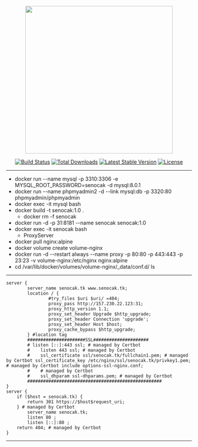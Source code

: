 <p align="center"><img src="https://res.cloudinary.com/dtfbvvkyp/image/upload/v1566331377/laravel-logolockup-cmyk-red.svg" width="400"></p>

<p align="center">
<a href="https://travis-ci.org/laravel/framework"><img src="https://travis-ci.org/laravel/framework.svg" alt="Build Status"></a>
<a href="https://packagist.org/packages/laravel/framework"><img src="https://poser.pugx.org/laravel/framework/d/total.svg" alt="Total Downloads"></a>
<a href="https://packagist.org/packages/laravel/framework"><img src="https://poser.pugx.org/laravel/framework/v/stable.svg" alt="Latest Stable Version"></a>
<a href="https://packagist.org/packages/laravel/framework"><img src="https://poser.pugx.org/laravel/framework/license.svg" alt="License"></a>
</p>
<hr>

- docker run --name mysql -p 3310:3306 -e MYSQL_ROOT_PASSWORD=senocak -d mysql:8.0.1
- docker run --name phpmyadmin2 -d --link mysql:db -p 3320:80 phpmyadmin/phpmyadmin
- docker exec -it mysql bash
- docker build -t senocak:1.0 .
	- docker rm -f senocak
- docker run -d -p 31:8181 --name senocak senocak:1.0
- docker exec -it senocak bash
	- ProxyServer
- docker pull nginx:alpine
- docker volume create volume-nginx
- docker run -d --restart always --name proxy -p 80:80 -p 443:443 -p 23:23 -v volume-nginx:/etc/nginx nginx:alpine
- cd /var/lib/docker/volumes/volume-nginx/_data/conf.d/
ls
<hr>

    server {
            server_name senocak.tk www.senocak.tk;
            location / {
                    #try_files $uri $uri/ =404;
                    proxy_pass http://157.230.22.123:31;
                    proxy_http_version 1.1;
                    proxy_set_header Upgrade $http_upgrade;
                    proxy_set_header Connection 'upgrade';
                    proxy_set_header Host $host;
                    proxy_cache_bypass $http_upgrade;
            } #location tag
		    ######################SSL#####################
		    # listen [::]:443 ssl; # managed by Certbot
		    #    listen 443 ssl; # managed by Certbot
		    #    ssl_certificate ssl/senocak.tk/fullchain1.pem; # managed by Certbot ssl_certificate_key /etc/nginx/ssl/senocak.tk/privkey1.pem; # managed by Certbot include options-ssl-nginx.conf;
		    #    # managed by Certbot
		    #    ssl_dhparam ssl-dhparams.pem; # managed by Certbot
		    ###################################################
    }
    server {
        if ($host = senocak.tk) {
            return 301 https://$host$request_uri;
        } # managed by Certbot
            server_name senocak.tk;
            listen 80 ;
            listen [::]:80 ;
        return 404; # managed by Certbot
    }

<hr>
